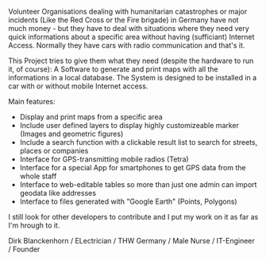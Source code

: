 Volunteer Organisations dealing with humanitarian catastrophes or major incidents (Like the Red Cross or the Fire brigade) in Germany have not much money - but they have to deal with situations where they need very quick informations about a specific area without having (sufficiant) Internet Access. Normally they have cars with radio communication and that's it.

This Project tries to give them what they need (despite the hardware to run it, of course): A Software to generate and print maps with all the informations in a local database. The System is designed to be installed in a car with or without mobile Internet access.

Main features:
* Display and print maps from a specific area
* Include user defined layers to display highly customizeable marker (Images and geometric figures)
* Include a search function with a clickable result list to search for streets, places or companies
* Interface for GPS-transmitting mobile radios (Tetra)
* Interface for a special App for smartphones to get GPS data from the whole staff
* Interface to web-editable tables so more than just one admin can import geodata like addresses
* Interface to files generated with "Google Earth" (Points, Polygons)

I still look for other developers to contribute and I put my work on it as far as I'm hrough to it.


Dirk Blanckenhorn / ELectrician / THW Germany / Male Nurse / IT-Engineer / Founder

